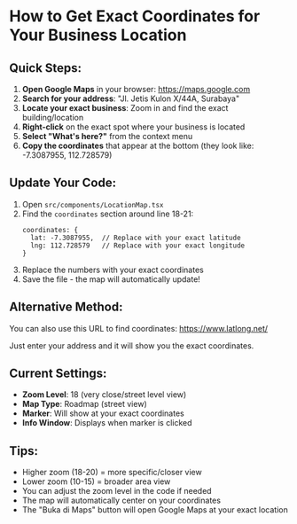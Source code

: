 # How to Get Exact Coordinates for Your Business Location

## Quick Steps:

1. **Open Google Maps** in your browser: https://maps.google.com
2. **Search for your address**: "Jl. Jetis Kulon X/44A, Surabaya"
3. **Locate your exact business**: Zoom in and find the exact building/location
4. **Right-click** on the exact spot where your business is located
5. **Select "What's here?"** from the context menu
6. **Copy the coordinates** that appear at the bottom (they look like: -7.3087955, 112.728579)

## Update Your Code:

1. Open `src/components/LocationMap.tsx`
2. Find the `coordinates` section around line 18-21:
   ```tsx
   coordinates: {
     lat: -7.3087955,  // Replace with your exact latitude
     lng: 112.728579   // Replace with your exact longitude
   }
   ```
3. Replace the numbers with your exact coordinates
4. Save the file - the map will automatically update!

## Alternative Method:

You can also use this URL to find coordinates:
https://www.latlong.net/

Just enter your address and it will show you the exact coordinates.

## Current Settings:

- **Zoom Level**: 18 (very close/street level view)
- **Map Type**: Roadmap (street view)
- **Marker**: Will show at your exact coordinates
- **Info Window**: Displays when marker is clicked

## Tips:

- Higher zoom (18-20) = more specific/closer view
- Lower zoom (10-15) = broader area view
- You can adjust the zoom level in the code if needed
- The map will automatically center on your coordinates
- The "Buka di Maps" button will open Google Maps at your exact location

